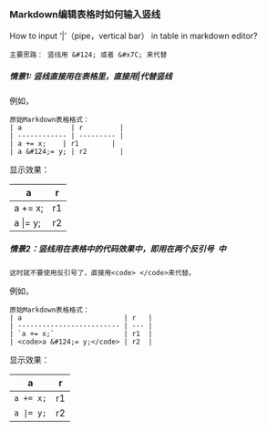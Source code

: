 ### Markdown编辑表格时如何输入竖线
How to input ‘|’（pipe，vertical bar） in table in markdown editor?

    主要思路： 竖线用 &#124; 或者 &#x7C; 来代替

##### 情景1: 竖线直接用在表格里，直接用&#124;代替竖线
例如，
```
原始Markdown表格格式：
| a            | r         |
| ------------ | --------- |
| a += x;    | r1        |
| a &#124;= y; | r2        |
```

显示效果：

| a            | r         |
| ------------ | --------- |
| a += x;    | r1        |
| a &#124;= y; | r2        |

##### 情景2：竖线用在表格中的代码效果中，即用在两个反引号` `中
    这时就不要使用反引号了，直接用<code> </code>来代替。
例如，
```
原始Markdown表格格式：
| a                         | r   |
| ------------------------- | --- |
| `a += x;`                 | r1  |
| <code>a &#124;= y;</code> | r2  |
```

显示效果：

| a                         | r   |
| ------------------------- | --- |
| `a += x;`                 | r1  |
| <code>a &#124;= y;</code> | r2  |
